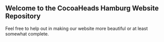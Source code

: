 ## Welcome to the CocoaHeads Hamburg Website Repository

Feel free to help out in making our website more beautiful or at least somewhat complete.


